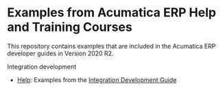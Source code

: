 # Examples from Acumatica ERP Help and Training Courses

This repository contains examples that are included in the Acumatica ERP developer guides in Version 2020 R2.

Integration development

  * [Help](IntegrationDevelopment/Help): Examples from the [Integration Development Guide](https://help-2020r2.acumatica.com/Help?ScreenId=ShowWiki&pageid=ff22837c-cd3a-410e-b768-88ca6e53b165)